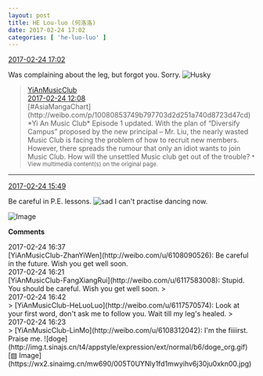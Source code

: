 ```yaml
---
layout: post
title: HE Lou-luo (何洛洛)
date: 2017-02-24 17:02
categories: [ 'he-luo-luo' ]
---
```


<div class="weibo-info">
  <a href="http://weibo.com/6117570574/Ex1XwAAIN">2017-02-24 17:02</a>
</div>

Was complaining about the leg, but forgot you. Sorry. ![Husky](http://img.t.sinajs.cn/t4/appstyle/expression/ext/normal/74/moren_hashiqi_org.png)

<!-- more -->

> <div class="weibo-post-name">
>   <a href="http://weibo.com/u/6094546964">YiAnMusicClub</a>
> </div>
> <div class="weibo-info">
>   <a href="http://weibo.com/6094546964/Ex02e5UkU">2017-02-24 12:08</a>
> </div>
> [#AsiaMangaChart](http://weibo.com/p/10080853749b797703d2d251a740d8723d47cd) *Yi An Music Club* Episode 1 updated. With the plan of “Diversify Campus” proposed by the new principal – Mr. Liu, the nearly wasted Music Club is facing the problem of how to recruit new members. However, there spreads the rumour that only an idiot wants to join Music Club. How will the unsettled Music club get out of the trouble?  
> <small>* View multimedia content(s) on the original page.</small>

---

<div class="weibo-info">
  <a href="http://weibo.com/6117570574/Ex1tP2PzW">2017-02-24 15:49</a>
</div>

Be careful in P.E. lessons. ![sad](http://img.t.sinajs.cn/t4/appstyle/expression/ext/normal/1a/bs_org.gif) I can't practise dancing now.

![Image](https://wx4.sinaimg.cn/mw690/006G0Hz8gy1fd1lw6r4qgj30go09w74v.jpg)

**Comments**

<div class="weibo-info">2017-02-24 16:37</div>
[YiAnMusicClub-ZhanYiWen](http://weibo.com/u/6108090526): Be careful in the future. Wish you get well soon.

<div class="weibo-info">2017-02-24 16:21</div>
[YiAnMusicClub-FangXiangRui](http://weibo.com/u/6117583008): Stupid. You should be careful. Wish you get well soon.
> <div class="weibo-info">2017-02-24 16:42</div>
> [YiAnMusicClub-HeLuoLuo](http://weibo.com/u/6117570574): Look at your first word, don't ask me to follow you. Wait till my leg's healed.
> <div class="weibo-info">2017-02-24 16:23</div>
> [YiAnMusicClub-LinMo](http://weibo.com/u/6108312042): I'm the fiiiirst. Praise me. ![doge](http://img.t.sinajs.cn/t4/appstyle/expression/ext/normal/b6/doge_org.gif) [▨ Image](https://wx2.sinaimg.cn/mw690/005T0UYNly1fd1mwyihv6j30ju0xkn00.jpg)
